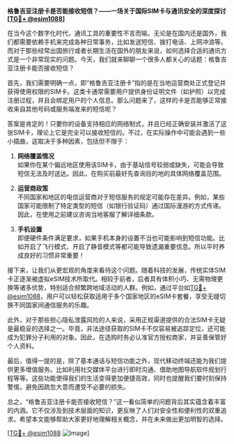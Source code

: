 **格鲁吉亚注册卡是否能接收短信？——一场关于国际SIM卡与通讯安全的深度探讨[[TG💪+ @esim1088](https://t.me/s/esim1088)]**

在当今这个数字化时代，通讯工具的重要性不言而喻。无论是在国内还是国外，我们都需要依赖手机来完成各种日常事务，比如发送短信、拨打电话、上网冲浪等。而对于那些经常出国旅行或者长期生活在国外的朋友来说，如何选择合适的通讯方式是一个非常现实的问题。今天，我们就来聊聊一个很多人都关心的话题：格鲁吉亚注册卡能否接收短信？

首先，我们需要明确一点，即“格鲁吉亚注册卡”指的是在当地运营商处正式登记并获得使用权限的SIM卡。这类卡通常需要用户提供身份证明文件（如护照）以完成注册过程，并且会绑定用户的个人信息。那么问题来了，这样的卡是否能够正常接收来自其他号码或服务端发来的短信呢？

答案是肯定的！只要你的设备支持相应的网络制式，并且已经正确安装并激活了这张SIM卡，理论上它是完全可以接收短信的。不过，在实际操作中可能会遇到一些小插曲，这取决于多种因素，包括但不限于：

1. **网络覆盖情况**  
   如果你在某个偏远地区使用该SIM卡，由于基站信号较弱或缺失，可能会导致短信无法及时送达。因此，在购买前最好先查询目的地的具体网络覆盖范围。

2. **运营商政策**  
   不同国家和地区的电信运营商对于短信服务的规定可能存在差异。例如，某些国家可能限制了特定类型的短信（如银行验证码）通过国际漫游的方式传递。因此，在使用之前建议咨询当地客服了解详细条款。

3. **手机设置**  
   即便硬件条件满足要求，如果手机本身的设置不当也可能影响到短信功能。比如开启了飞行模式、开启了静音模式等都可能导致遗漏重要信息。所以平时养成良好的习惯非常重要！

接下来，让我们从更宏观的角度来看待这个问题。随着科技的发展，传统实体SIM卡正逐渐被虚拟eSIM技术所取代。相较于前者，后者具有体积小巧、无需物理更换等诸多优势，特别适合频繁跨地域活动的人群。例如，通过平台如[TG💪+ @esim1088](https://t.me/s/esim1088)，用户可以轻松获取适用于多个国家地区的eSIM卡套餐，享受无缝切换不同国家间通信服务的乐趣。

此外，对于那些担心隐私泄露风险的人来说，采用正规渠道提供的合法SIM卡无疑是最稳妥的选择之一。毕竟，非法途径获取的SIM卡不仅容易被追踪定位，还可能成为犯罪分子利用的对象。因此，在选购时务必认准官方授权商家，并妥善保管好个人资料。

最后，值得一提的是，除了基本通话与短信功能之外，现代移动终端还能为我们提供更多增值服务。比如利用社交媒体平台进行即时沟通、借助地图导航软件规划行程等等。这些功能使得我们的生活变得更加便捷高效，同时也提醒我们要时刻保持警惕，避免因疏忽大意而遭受不必要的损失。

总之，“格鲁吉亚注册卡能否接收短信？”这一看似简单的问题背后其实蕴含着丰富的内涵。它不仅涉及到技术层面的知识，更反映了人们对安全性和便利性的双重追求。希望本文能够帮助大家更好地理解相关概念，并在未来做出更加明智的选择。

[[TG💪+ @esim1088](https://t.me/s/esim1088) ![Image](https://i.postimg.cc/4NQfJmqS/Snipaste-2025-05-13-00-14-12.png)]